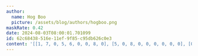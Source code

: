 ```yaml
---
author:
  name: Hog Boo
  picture: /assets/blog/authors/hogboo.png
maskRate: 0.42
date: 2024-08-03T08:00:01.701099
id: 62c68438-516e-11ef-9f85-c95db626c0e3
content: '[[1, 7, 0, 5, 6, 0, 0, 8, 0], [5, 0, 8, 0, 0, 0, 0, 0, 0], [0, 2, 0, 1, 8, 0, 6, 0, 7], [0, 5, 1, 6, 0, 4, 8, 0, 9], [0, 4, 6, 0, 0, 1, 3, 0, 5], [3, 0, 0, 2, 0, 7, 0, 6, 4], [4, 3, 0, 9, 2, 0, 5, 0, 6], [6, 9, 2, 0, 1, 5, 7, 4, 8], [8, 0, 0, 0, 7, 6, 2, 0, 3]]'
---
```

